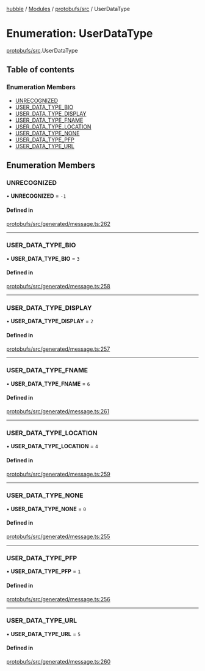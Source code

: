 [hubble](../README.md) / [Modules](../modules.md) / [protobufs/src](../modules/protobufs_src.md) / UserDataType

# Enumeration: UserDataType

[protobufs/src](../modules/protobufs_src.md).UserDataType

## Table of contents

### Enumeration Members

- [UNRECOGNIZED](protobufs_src.UserDataType.md#unrecognized)
- [USER\_DATA\_TYPE\_BIO](protobufs_src.UserDataType.md#user_data_type_bio)
- [USER\_DATA\_TYPE\_DISPLAY](protobufs_src.UserDataType.md#user_data_type_display)
- [USER\_DATA\_TYPE\_FNAME](protobufs_src.UserDataType.md#user_data_type_fname)
- [USER\_DATA\_TYPE\_LOCATION](protobufs_src.UserDataType.md#user_data_type_location)
- [USER\_DATA\_TYPE\_NONE](protobufs_src.UserDataType.md#user_data_type_none)
- [USER\_DATA\_TYPE\_PFP](protobufs_src.UserDataType.md#user_data_type_pfp)
- [USER\_DATA\_TYPE\_URL](protobufs_src.UserDataType.md#user_data_type_url)

## Enumeration Members

### UNRECOGNIZED

• **UNRECOGNIZED** = ``-1``

#### Defined in

[protobufs/src/generated/message.ts:262](https://github.com/vinliao/hubble/blob/4e20c6c/packages/protobufs/src/generated/message.ts#L262)

___

### USER\_DATA\_TYPE\_BIO

• **USER\_DATA\_TYPE\_BIO** = ``3``

#### Defined in

[protobufs/src/generated/message.ts:258](https://github.com/vinliao/hubble/blob/4e20c6c/packages/protobufs/src/generated/message.ts#L258)

___

### USER\_DATA\_TYPE\_DISPLAY

• **USER\_DATA\_TYPE\_DISPLAY** = ``2``

#### Defined in

[protobufs/src/generated/message.ts:257](https://github.com/vinliao/hubble/blob/4e20c6c/packages/protobufs/src/generated/message.ts#L257)

___

### USER\_DATA\_TYPE\_FNAME

• **USER\_DATA\_TYPE\_FNAME** = ``6``

#### Defined in

[protobufs/src/generated/message.ts:261](https://github.com/vinliao/hubble/blob/4e20c6c/packages/protobufs/src/generated/message.ts#L261)

___

### USER\_DATA\_TYPE\_LOCATION

• **USER\_DATA\_TYPE\_LOCATION** = ``4``

#### Defined in

[protobufs/src/generated/message.ts:259](https://github.com/vinliao/hubble/blob/4e20c6c/packages/protobufs/src/generated/message.ts#L259)

___

### USER\_DATA\_TYPE\_NONE

• **USER\_DATA\_TYPE\_NONE** = ``0``

#### Defined in

[protobufs/src/generated/message.ts:255](https://github.com/vinliao/hubble/blob/4e20c6c/packages/protobufs/src/generated/message.ts#L255)

___

### USER\_DATA\_TYPE\_PFP

• **USER\_DATA\_TYPE\_PFP** = ``1``

#### Defined in

[protobufs/src/generated/message.ts:256](https://github.com/vinliao/hubble/blob/4e20c6c/packages/protobufs/src/generated/message.ts#L256)

___

### USER\_DATA\_TYPE\_URL

• **USER\_DATA\_TYPE\_URL** = ``5``

#### Defined in

[protobufs/src/generated/message.ts:260](https://github.com/vinliao/hubble/blob/4e20c6c/packages/protobufs/src/generated/message.ts#L260)
